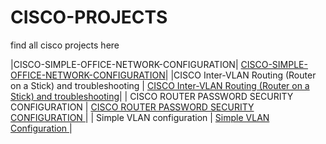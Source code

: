 # CISCO-PROJECTS
find all cisco projects here

|CISCO-SIMPLE-OFFICE-NETWORK-CONFIGURATION|  <a href="https://github.com/kelubia/CISCO-SIMPLE-OFFICE-NETWORK-CONFIGURATION?tab=readme-ov-file#cisco-simple-office-network-configuration)"> CISCO-SIMPLE-OFFICE-NETWORK-CONFIGURATION</a>|
|CISCO Inter-VLAN Routing (Router on a Stick) and troubleshooting |  <a href="https://github.com/kelubia/CISCO-Inter-VLAN-Routing-Router-on-a-Stick-and-troubleshooting/tree/main"> CISCO Inter-VLAN Routing (Router on a Stick) and troubleshooting</a>|
| CISCO ROUTER PASSWORD SECURITY CONFIGURATION     |  <a href="https://github.com/kelubia/CISCO-ROUTER-PASSWORD-SECURITY-CONFIGURATION"> CISCO ROUTER PASSWORD SECURITY CONFIGURATION </a>|
| Simple VLAN configuration      |  <a href="https://github.com/kelubia/Simple-VLAN-Configuration"> Simple VLAN Configuration </a>|
